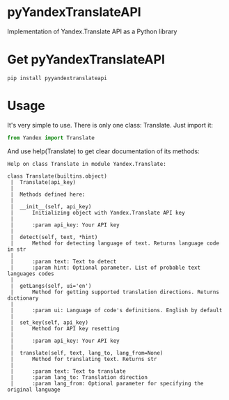 # pyYandexTranslateAPI

Implementation of Yandex.Translate API as a Python library

Get pyYandexTranslateAPI
=======================
```
pip install pyyandextranslateapi
```

Usage
=======================

It's very simple to use. There is only one class: Translate. Just import it:
``` python
from Yandex import Translate
```

And use help(Translate) to get clear documentation of its methods:
```
Help on class Translate in module Yandex.Translate:

class Translate(builtins.object)
 |  Translate(api_key)
 |
 |  Methods defined here:
 |
 |  __init__(self, api_key)
 |      Initializing object with Yandex.Translate API key
 |
 |      :param api_key: Your API key
 |
 |  detect(self, text, *hint)
 |      Method for detecting language of text. Returns language code in str
 |
 |      :param text: Text to detect
 |      :param hint: Optional parameter. List of probable text languages codes
 |
 |  getLangs(self, ui='en')
 |      Method for getting supported translation directions. Returns dictionary
 |
 |      :param ui: Language of code's definitions. English by default
 |
 |  set_key(self, api_key)
 |      Method for API key resetting
 |
 |      :param api_key: Your API key
 |
 |  translate(self, text, lang_to, lang_from=None)
 |      Method for translating text. Returns str
 |
 |      :param text: Text to translate
 |      :param lang_to: Translation direction
 |      :param lang_from: Optional parameter for specifying the original language
```
